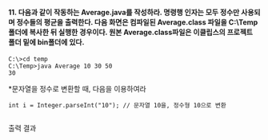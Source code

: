 #### 11. 다음과 같이 작동하는 Average.java를 작성하라. 명령행 인자는 모두 정수만 사용되며 정수들의 평균을 출력한다. 다음 화면은 컴파일된 Average.class 파일을 C:\Temp폴더에 복사한 뒤 실행한 경우이다. 원본 Average.class파일은 이클립스의 프로젝트 폴더 밑에 bin폴더에 있다.
```
C:\>cd temp
C:\Temp>java Average 10 30 50
30
```
*문자열을 정수로 변환할 때, 다음을 이용하여라
```
int i = Integer.parseInt("10"); // 문자열 10을, 정수형 10으로 변환
```

```

```
출력 결과
```

```
